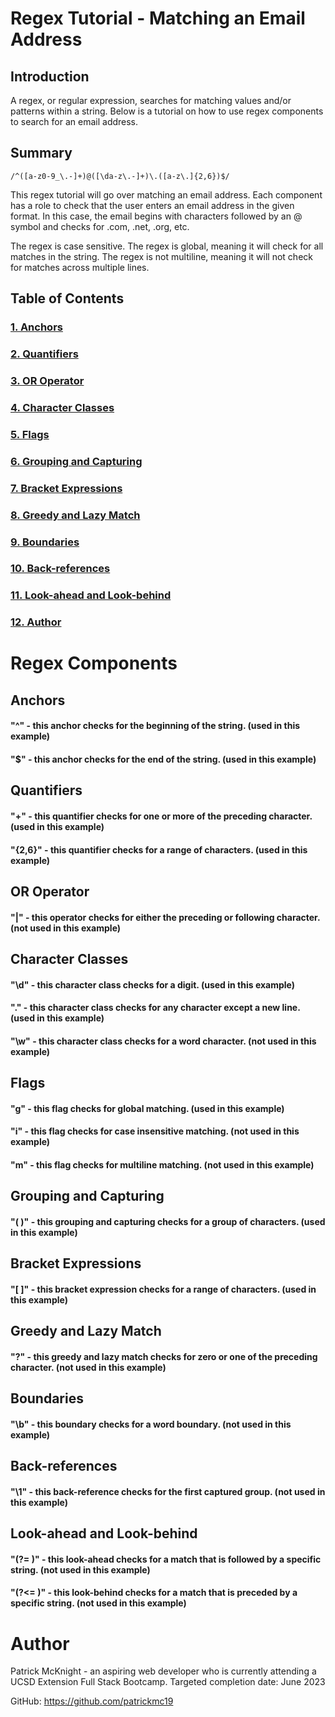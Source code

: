 # Regex Tutorial - Matching an Email Address

## Introduction
A regex, or regular expression, searches for matching values and/or patterns within a string. Below is a tutorial on how to use regex components to search for an email address.

## Summary
```
/^([a-z0-9_\.-]+)@([\da-z\.-]+)\.([a-z\.]{2,6})$/ 
```
This regex tutorial will go over matching an email address. Each component has a role to check that the user enters an email address in the given format. In this case, the email begins with characters followed by an @ symbol and checks for .com, .net, .org, etc. 

The regex is case sensitive. The regex is global, meaning it will check for all matches in the string. The regex is not multiline, meaning it will not check for matches across multiple lines.

## Table of Contents
### [1.  Anchors](#anchors)
### [2. Quantifiers](#quantifiers)
### [3. OR Operator](#or-operator)
### [4. Character Classes](#character-classes)
### [5. Flags](#flags)
### [6. Grouping and Capturing](#grouping-and-capturing)
### [7. Bracket Expressions](#bracket-expressions)
### [8. Greedy and Lazy Match](#greedy-and-lazy-match)
### [9. Boundaries](#boundaries)
### [10. Back-references](#back-references)
### [11. Look-ahead and Look-behind](#look-ahead-and-look-behind)
### [12. Author](#author)

# Regex Components
## Anchors
#### "^" - this anchor checks for the beginning of the string. (used in this example)
#### "$" - this anchor checks for the end of the string. (used in this example)
## Quantifiers
#### "+" - this quantifier checks for one or more of the preceding character. (used in this example)
#### "{2,6}" - this quantifier checks for a range of characters. (used in this example)
## OR Operator
#### "|" - this operator checks for either the preceding or following character. (not used in this example)
## Character Classes
#### "\d" - this character class checks for a digit. (used in this example)
#### "." - this character class checks for any character except a new line. (used in this example)
#### "\w" - this character class checks for a word character. (not used in this example)
## Flags
#### "g" - this flag checks for global matching. (used in this example)
#### "i" - this flag checks for case insensitive matching. (not used in this example)
#### "m" - this flag checks for multiline matching. (not used in this example)
## Grouping and Capturing
#### "( )" - this grouping and capturing checks for a group of characters. (used in this example)
## Bracket Expressions
#### "[ ]" - this bracket expression checks for a range of characters. (used in this example)
## Greedy and Lazy Match
#### "?" - this greedy and lazy match checks for zero or one of the preceding character. (not used in this example)
## Boundaries
#### "\b" - this boundary checks for a word boundary. (not used in this example)
## Back-references
#### "\1" - this back-reference checks for the first captured group. (not used in this example)
## Look-ahead and Look-behind
#### "(?= )" - this look-ahead checks for a match that is followed by a specific string. (not used in this example)
#### "(?<= )" - this look-behind checks for a match that is preceded by a specific string. (not used in this example)
 
# Author
Patrick McKnight - an aspiring web developer who is currently attending a UCSD Extension Full Stack Bootcamp. 
Targeted completion date: June 2023

GitHub: https://github.com/patrickmc19